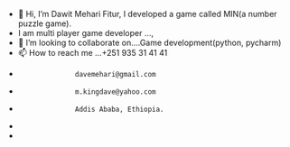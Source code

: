 - 👋 Hi, I’m Dawit Mehari Fitur, I developed a game called MIN(a number puzzle game).
- I am multi player game developer  ..., 
- 💞️ I’m looking to collaborate on....Game development(python, pycharm)
- 📫 How to reach me ...+251 935 31 41 41
-                   davemehari@gmail.com
-                   m.kingdave@yahoo.com
-                   Addis Ababa, Ethiopia.
-                              
- 

<!---
DawitMehari-stack/DawitMehari-stack is a ✨ special ✨ repository because its `README.md` (this file) appears on your GitHub profile.
You can click the Preview link to take a look at your changes.
--->
